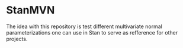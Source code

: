 # StanMVN

The idea with this repository is test different multivariate normal parameterizations one can use in Stan to serve as refference for other projects. 

